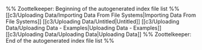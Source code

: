 %% Zoottelkeeper: Beginning of the autogenerated index file list  %%
 [[c3/Uploading Data/Importing Data From File Systems|Importing Data From File Systems]]
 [[c3/Uploading Data/Untitled|Untitled]]
 [[c3/Uploading Data/Uploading Data - Examples|Uploading Data - Examples]]
 [[c3/Uploading Data/Uploading Data|Uploading Data]]
%% Zoottelkeeper: End of the autogenerated index file list  %%
